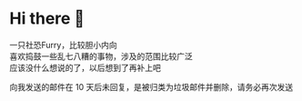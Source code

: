 # Hi there 👋

一只社恐Furry，比较胆小内向  
喜欢捣鼓一些乱七八糟的事物，涉及的范围比较广泛  
应该没什么想说的了，以后想到了再补上吧

向我发送的邮件在 10 天后未回复，是被归类为垃圾邮件并删除，请务必再次发送
